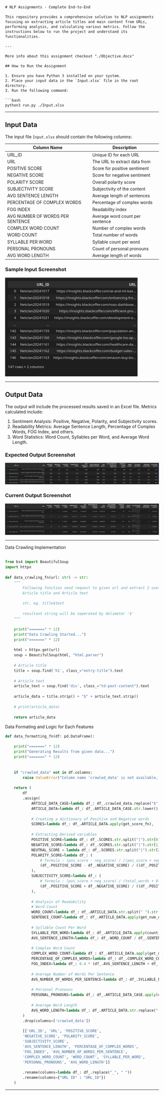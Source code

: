 ```
# NLP Assignments - Complete End-to-End

This repository provides a comprehensive solution to NLP assignments focusing on extracting article titles and main content from URLs, performing analysis, and calculating various metrics. Follow the instructions below to run the project and understand its functionalities.

---

More info about this assignment checkout "./Objective.docx"

## How to Run the Assignment

1. Ensure you have Python 3 installed on your system.
2. Place your input data in the `Input.xlsx` file in the root directory.
3. Run the following command:

```bash
python3 run.py ./Input.xlsx
```

---

## Input Data

The input file `Input.xlsx` should contain the following columns:

| Column Name           | Description                               |
|-----------------------|-------------------------------------------|
| URL_ID                | Unique ID for each URL                   |
| URL                   | The URL to extract data from             |
| POSITIVE SCORE        | Score for positive sentiment             |
| NEGATIVE SCORE        | Score for negative sentiment             |
| POLARITY SCORE        | Overall polarity score                   |
| SUBJECTIVITY SCORE    | Subjectivity of the content               |
| AVG SENTENCE LENGTH   | Average length of sentences               |
| PERCENTAGE OF COMPLEX WORDS | Percentage of complex words       |
| FOG INDEX             | Readability index                        |
| AVG NUMBER OF WORDS PER SENTENCE | Average word count per sentence |
| COMPLEX WORD COUNT    | Number of complex words                  |
| WORD COUNT            | Total number of words                    |
| SYLLABLE PER WORD     | Syllable count per word                  |
| PERSONAL PRONOUNS     | Count of personal pronouns               |
| AVG WORD LENGTH       | Average length of words                  |

### Sample Input Screenshot
![Input Screenshot](./screenshots/input_file.png)

---

## Output Data

The output will include the processed results saved in an Excel file. Metrics calculated include:

1. Sentiment Analysis: Positive, Negative, Polarity, and Subjectivity scores.
2. Readability Metrics: Average Sentence Length, Percentage of Complex Words, FOG Index, and others.
3. Word Statistics: Word Count, Syllables per Word, and Average Word Length.

### Expected Output Screenshot
![Expected Output Screenshot](./screenshots/before.png)

### Current Output Screenshot
![Current Output Screenshot](./screenshots/after.png)

---

Data Crawling Implementation

```python

from bs4 import BeautifulSoup
import httpx

def data_crawling_fn(url: str) -> str:
    """
        Following function send request to given url and extract 2 useful info
        Article title and Article text

        str, eg. title$text

        resultant string will be seperated by delimeter '$'
    """

    print("=======" * 12)
    print("Data Crawling Started...")
    print("=======" * 12)

    html = httpx.get(url)
    soup = BeautifulSoup(html, "html.parser")

    # Article title
    title = soup.find('h1', class_="entry-title").text

    # Article text
    article_text = soup.find('div', class_="td-post-content").text

    article_data = title.strip() + "$" + article_text.strip()

    # print(article_data)

    return article_data
```

Data Formating and Logic for Each Features

```python
def data_formatting_fn(df: pd.DataFrame):

    print("=======" * 12)
    print("Generating Results from given data...")
    print("=======" * 12)


    if "crawled_data" not in df.columns:
        raise ValueError("Column name 'crawled_data' is not available, you need to crawl data using src/data_crawler")
    
    return (
        df
        .assign(
            ARTICLE_DATA_CASE=lambda df_: df_.crawled_data.replace("$", " ").apply(removing_stopwords_fn),
            ARTICLE_DATA=lambda df_: df_.ARTICLE_DATA_CASE.str.lower(),

            # Creating a dictionary of Positive and Negative words
            SCORES=lambda df_: df_.ARTICLE_DATA.apply(get_score_fn),

            # Extracting Derived variables
            POSITIVE_SCORE=lambda df_: df_.SCORES.str.split("|").str[0].astype("int"),
            NEGATIVE_SCORE=lambda df_: df_.SCORES.str.split("|").str[1].astype("int"),
            NEUTRAL_SCORE = lambda df_: df_.SCORES.str.split("|").str[2].astype("int"),
            POLARITY_SCORE=lambda df_: (
                # formula : (pos_score - neg_score) / ((pos_score + neg_score) + 0.000001)
                (df_.POSITIVE_SCORE - df_.NEGATIVE_SCORE) / ((df_.POSITIVE_SCORE + df_.NEGATIVE_SCORE) + 0.000001)
            ),
            SUBJECTIVITY_SCORE=lambda df_: (
                # formula : (pos_score + neg_score) / (total_words + 0.000001)
                (df_.POSITIVE_SCORE + df_.NEGATIVE_SCORE) / ((df_.POSITIVE_SCORE + df_.NEGATIVE_SCORE + df_.NEUTRAL_SCORE) + 0.000001)
            ),

            # Analysis of Readability
            # Word Count
            WORD_COUNT=lambda df_: df_.ARTICLE_DATA.str.split(" ").str.len(),
            SENTENCE_COUNT=lambda df_: df_.ARTICLE_DATA.apply(get_num_of_sentences_fn),

            # Syllable Count Per Word
            SYLLABLE_PER_WORD=lambda df_: df_.ARTICLE_DATA.apply(count_syllables_per_word_fn),
            AVG_SENTENCE_LENGTH=lambda df_: df_.WORD_COUNT / df_.SENTENCE_COUNT,

            # Complex Word Count
            COMPLEX_WORD_COUNT=lambda df_: df_.ARTICLE_DATA.apply(get_num_of_complex_words_fn),
            PERCENTAGE_OF_COMPLEX_WORDS=lambda df_: df_.COMPLEX_WORD_COUNT / df_.WORD_COUNT,
            FOG_INDEX=lambda df_: 0.4 * (df_.AVG_SENTENCE_LENGTH + df_.PERCENTAGE_OF_COMPLEX_WORDS),

            # Average Number of Words Per Sentence
            AVG_NUMBER_OF_WORDS_PER_SENTENCE=lambda df_: df_.SYLLABLE_PER_WORD.apply(sum) / df_.WORD_COUNT,

            # Personal Pronouns
            PERSONAL_PRONOUNS=lambda df_: df_.ARTICLE_DATA_CASE.apply(count_personal_pronouns_fn),

            # Average Word Length
            AVG_WORD_LENGTH=lambda df_: df_.ARTICLE_DATA.str.replace(" ", "").str.split("").apply(len) / df_.WORD_COUNT
        )
        .drop(columns=['crawled_data'])

        [['URL_ID', 'URL', 'POSITIVE_SCORE',
        'NEGATIVE_SCORE', 'POLARITY_SCORE',
        'SUBJECTIVITY_SCORE',
        'AVG_SENTENCE_LENGTH', 'PERCENTAGE_OF_COMPLEX_WORDS',
        'FOG_INDEX', 'AVG_NUMBER_OF_WORDS_PER_SENTENCE',
        'COMPLEX_WORD_COUNT', 'WORD_COUNT', 'SYLLABLE_PER_WORD',
        'PERSONAL_PRONOUNS', 'AVG_WORD_LENGTH']]

        .rename(columns=lambda df_: df_.replace("_", " "))
        .rename(columns={"URL ID" : "URL_ID"})
    )
```
---
